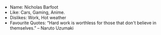 - Name: Nicholas Barfoot
- Like: Cars, Gaming, Anime.
- Dislikes: Work, Hot weather
- Favourite Quotes: “Hard work is worthless for those that don't believe in themselves.” – Naruto Uzumaki